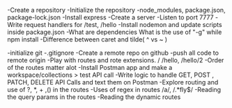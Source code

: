 -Create  a repository
-Initialize the repository
-node_modules, package.json, package-lock.json
-Install express 
-Create a server
-Listen to port 7777
-Write request handlers for /test, /hello
-Install nodemon and update scripts inside package.json
-What are dependencies
What is the use of "-g" while npm install
-Difference between caret and tilde( ^ vs ~ )

-initialize git 
-.gitignore
-Create a remote repo on github
-push all code to remote origin
-Play with routes and rote extensions. / /hello, /hello/2
-Order of the routes matter alot
-Install Postman app and make a workspace/collections > test API call
-Write logic to handle GET, POST , PATCH, DELETE API Calls and text them on Postman
-Explore routing and use of ?, *, + ,() in the routes
-Uses of regex in routes /a/, /.*fly$/
-Reading the query params in the routes
-Reading the dynamic routes